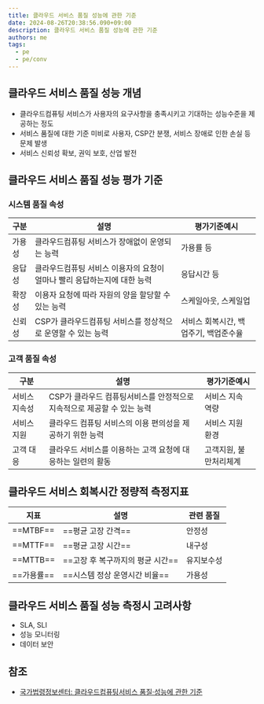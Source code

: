 ```yaml
---
title: 클라우드 서비스 품질 성능에 관한 기준
date: 2024-08-26T20:38:56.090+09:00
description: 클라우드 서비스 품질 성능에 관한 기준
authors: me
tags:
  - pe
  - pe/conv
---
```


## 클라우드 서비스 품질 성능 개념

- 클라우드컴퓨팅 서비스가 사용자의 요구사항을 충족시키고 기대하는 성능수준을 제공하는 정도
- 서비스 품질에 대한 기준 미비로 사용자, CSP간 분쟁, 서비스 장애로 인한 손실 등 문제 발생
- 서비스 신뢰성 확보, 권익 보호, 산업 발전

## 클라우드 서비스 품질 성능 평가 기준

### 시스템 품질 속성

| 구분 | 설명 | 평가기준예시 |
| --- | --- | --- |
| 가용성 | 클라우드컴퓨팅 서비스가 장애없이 운영되는 능력 | 가용률 등 |
| 응답성 | 클라우드컴퓨팅 서비스 이용자의 요청이 얼마나 빨리 응답하는지에 대한 능력 | 응답시간 등 |
| 확장성 | 이용자 요청에 따라 자원의 양을 할당할 수 있는 능력 | 스케일아웃, 스케일업 |
| 신뢰성 | CSP가 클라우드컴퓨팅 서비스를 정상적으로 운영할 수 있는 능력 | 서비스 회복시간, 백업주기, 백업준수율 |

### 고객 품질 속성

| 구분 | 설명 | 평가기준예시 |
| --- | --- | --- |
| 서비스 지속성 | CSP가 클라우드 컴퓨팅서비스를 안정적으로 지속적으로 제공할 수 있는 능력 | 서비스 지속 역량 |
| 서비스 지원 | 클라우드 컴퓨팅 서비스의 이용 편의성을 제공하기 위한 능력 | 서비스 지원 환경 |
| 고객 대응 | 클라우드 서비스를 이용하는 고객 요청에 대응하는 일련의 활동 | 고객지원, 불만처리체계 |

## 클라우드 서비스 회복시간 정량적 측정지표

| 지표 | 설명 | 관련 품질 |
| --- | --- | --- |
| ==MTBF== | ==평균 고장 간격== | 안정성 |
| ==MTTF== | ==평균 고장 시간== | 내구성 |
| ==MTTB== | ==고장 후 복구까지의 평균 시간== | 유지보수성 |
| ==가용률== | ==시스템 정상 운영시간 비율== | 가용성 |

## 클라우드 서비스 품질 성능 측정시 고려사항

- SLA, SLI
- 성능 모니터링
- 데이터 보안

## 참조

- [국가법령정보센터: 클라우드컴퓨팅서비스 품질·성능에 관한 기준](https://law.go.kr/%ed%96%89%ec%a0%95%ea%b7%9c%ec%b9%99/%ed%81%b4%eb%9d%bc%ec%9a%b0%eb%93%9c%ec%bb%b4%ed%93%a8%ed%8c%85%ec%84%9c%eb%b9%84%ec%8a%a4%ed%92%88%ec%a7%88%c2%b7%ec%84%b1%eb%8a%a5%ec%97%90%ea%b4%80%ed%95%9c%ea%b8%b0%ec%a4%80)
